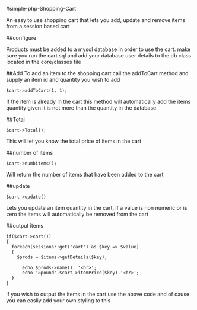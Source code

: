 #simple-php-Shopping-Cart

An easy to use shopping cart that lets you add, update and remove items from a session based cart 

##configure

Products must be added to a mysql database in order to use the cart.
make sure you run the cart.sql and add your database user details to the db class located in the core/classes file

##Add
To add an item to the shopping cart call the addToCart method and supply an item id and quantity you wish to add

```
$cart->addToCart(1, 1);
```

If the item is already in the cart this method will automatically add the items quantity given it is not more than the quantity in the database

##Total
```
$cart->Total();
```
This will let you know the total price of items in the cart 

##number of items
```
$cart->numbitems();
```
Will return the number of items that have been added to the cart 

##update 
```
$cart->update()
```
Lets you update an item quantity in the cart, if a value is non numeric or is zero the items will automatically be removed from the cart 

##output items
```
if($cart->cart())
{
  foreach(sessions::get('cart') as $key => $value)
  {
    $prods = $items->getDetails($key);
      
      echo $prods->name(). '<br>';
      echo '&pound'.$cart->itemPrice($key).'<br>';
  }
}
```
if you wish to output the items in the cart use the above code and of cause you can easliy add your own styling to this



